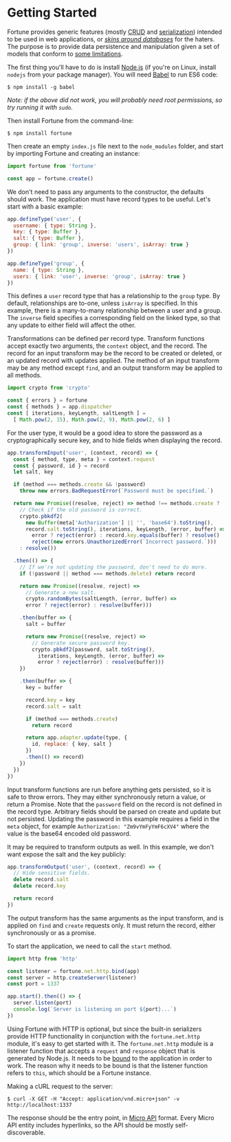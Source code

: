 # Getting Started

Fortune provides generic features (mostly [CRUD](https://en.wikipedia.org/wiki/Create,_read,_update_and_delete) and [serialization](https://en.wikipedia.org/wiki/Serialization)) intended to be used in web applications, or [*skins around databases*](https://www.reddit.com/r/programming/comments/1a2mf7/programming_is_terriblelessons_learned_from_a/c8tjzl5) for the haters. The purpose is to provide data persistence and manipulation given a set of models that conform to [some limitations](https://github.com/fortunejs/fortune/blob/rewrite/lib/index.js#L160-L197).

The first thing you'll have to do is install [Node.js](https://nodejs.org/) (if you're on Linux, install `nodejs` from your package manager). You will need [Babel](http://babeljs.io) to run ES6 code:

```
$ npm install -g babel
```

*Note: if the above did not work, you will probably need root permissions, so try running it with `sudo`.*

Then install Fortune from the command-line:

```
$ npm install fortune
```

Then create an empty `index.js` file next to the `node_modules` folder, and start by importing Fortune and creating an instance:

```js
import fortune from 'fortune'

const app = fortune.create()
```

We don't need to pass any arguments to the constructor, the defaults should work. The application must have record types to be useful. Let's start with a basic example:

```js
app.defineType('user', {
  username: { type: String },
  key: { type: Buffer },
  salt: { type: Buffer },
  group: { link: 'group', inverse: 'users', isArray: true }
})

app.defineType('group', {
  name: { type: String },
  users: { link: 'user', inverse: 'group', isArray: true }
})
```

This defines a `user` record type that has a relationship to the `group` type. By default, relationships are to-one, unless `isArray` is specified. In this example, there is a many-to-many relationship between a user and a group. The `inverse` field specifies a corresponding field on the linked type, so that any update to either field will affect the other.

Transformations can be defined per record type. Transform functions accept exactly two arguments, the `context` object, and the record. The record for an input transform may be the record to be created or deleted, or an updated record with updates applied. The method of an input transform may be any method except `find`, and an output transform may be applied to all methods.

```js
import crypto from 'crypto'

const { errors } = fortune
const { methods } = app.dispatcher
const [ iterations, keyLength, saltLength ] =
  [ Math.pow(2, 15), Math.pow(2, 9), Math.pow(2, 6) ]
```

For the user type, it would be a good idea to store the password as a cryptographically secure key, and to hide fields when displaying the record.

```js
app.transformInput('user', (context, record) => {
  const { method, type, meta } = context.request
  const { password, id } = record
  let salt, key

  if (method === methods.create && !password)
    throw new errors.BadRequestError(`Password must be specified.`)

  return new Promise((resolve, reject) => method !== methods.create ?
    // Check if the old password is correct.
    crypto.pbkdf2(
      new Buffer(meta['Authorization'] || '', 'base64').toString(),
      record.salt.toString(), iterations, keyLength, (error, buffer) =>
        error ? reject(error) : record.key.equals(buffer) ? resolve() :
        reject(new errors.UnauthorizedError(`Incorrect password.`)))
    : resolve())

  .then(() => {
    // If we're not updating the password, don't need to do more.
    if (!password || method === methods.delete) return record

    return new Promise((resolve, reject) =>
      // Generate a new salt.
      crypto.randomBytes(saltLength, (error, buffer) =>
      error ? reject(error) : resolve(buffer)))

    .then(buffer => {
      salt = buffer

      return new Promise((resolve, reject) =>
        // Generate secure password key.
        crypto.pbkdf2(password, salt.toString(),
          iterations, keyLength, (error, buffer) =>
          error ? reject(error) : resolve(buffer)))
    })

    .then(buffer => {
      key = buffer

      record.key = key
      record.salt = salt

      if (method === methods.create)
        return record

      return app.adapter.update(type, {
        id, replace: { key, salt }
      })
      .then(() => record)
    })
  })
})
```

Input transform functions are run before anything gets persisted, so it is safe to throw errors. They may either synchronously return a value, or return a Promise. Note that the `password` field on the record is not defined in the record type. Arbitrary fields should be parsed on create and update but not persisted. Updating the password in this example requires a field in the `meta` object, for example `Authorization: "Zm9vYmFyYmF6cXV4"` where the value is the base64 encoded old password.

It may be required to transform outputs as well. In this example, we don't want expose the salt and the key publicly:

```js
app.transformOutput('user', (context, record) => {
  // Hide sensitive fields.
  delete record.salt
  delete record.key

  return record
})
```

The output transform has the same arguments as the input transform, and is applied on `find` and `create` requests only. It must return the record, either synchronously or as a promise.

To start the application, we need to call the `start` method.

```js
import http from 'http'

const listener = fortune.net.http.bind(app)
const server = http.createServer(listener)
const port = 1337

app.start().then(() => {
  server.listen(port)
  console.log(`Server is listening on port ${port}...`)
})
```

Using Fortune with HTTP is optional, but since the built-in serializers provide HTTP functionality in conjunction with the `fortune.net.http` module, it's easy to get started with it. The `fortune.net.http` module is a listener function that accepts a `request` and `response` object that is generated by Node.js. It needs to be [bound](https://developer.mozilla.org/en/docs/Web/JavaScript/Reference/Global_objects/Function/bind) to the application in order to work. The reason why it needs to be bound is that the listener function refers to `this`, which should be a Fortune instance.

Making a cURL request to the server:

```
$ curl -X GET -H "Accept: application/vnd.micro+json" -v http://localhost:1337
```

The response should be the entry point, in [Micro API](http://micro-api.org/#entry-point) format. Every Micro API entity includes hyperlinks, so the API should be mostly self-discoverable.
